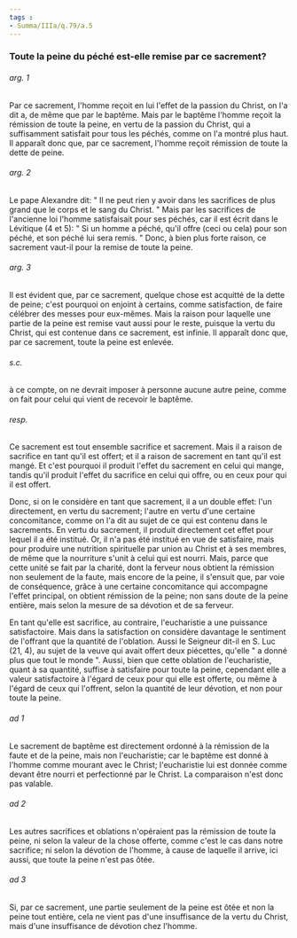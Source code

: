 ```yaml
---
tags : 
- Summa/IIIa/q.79/a.5
---
```


### Toute la peine du péché est-elle remise par ce sacrement?

###### arg. 1
Par ce sacrement, l'homme reçoit en lui l'effet de la passion du Christ, on l'a dit a, de même que par le baptême. Mais par le baptême l'homme reçoit la rémission de toute la peine, en vertu de la passion du Christ, qui a suffisamment satisfait pour tous les péchés, comme on l'a montré plus haut. Il apparaît donc que, par ce sacrement, l'homme reçoit rémission de toute la dette de peine. 

###### arg. 2
Le pape Alexandre dit: " Il ne peut rien y avoir dans les sacrifices de plus grand que le corps et le sang du Christ. " Mais par les sacrifices de l'ancienne loi l'homme satisfaisait pour ses péchés, car il est écrit dans le Lévitique (4 et 5): " Si un homme a péché, qu'il offre (ceci ou cela) pour son péché, et son péché lui sera remis. " Donc, à bien plus forte raison, ce sacrement vaut-il pour la remise de toute la peine. 

###### arg. 3
Il est évident que, par ce sacrement, quelque chose est acquitté de la dette de peine; c'est pourquoi on enjoint à certains, comme satisfaction, de faire célébrer des messes pour eux-mêmes. Mais la raison pour laquelle une partie de la peine est remise vaut aussi pour le reste, puisque la vertu du Christ, qui est contenue dans ce sacrement, est infinie. Il apparaît donc que, par ce sacrement, toute la peine est enlevée. 

###### s.c.
à ce compte, on ne devrait imposer à personne aucune autre peine, comme on fait pour celui qui vient de recevoir le baptême. 

###### resp.
Ce sacrement est tout ensemble sacrifice et sacrement. Mais il a raison de sacrifice en tant qu'il est offert; et il a raison de sacrement en tant qu'il est mangé. Et c'est pourquoi il produit l'effet du sacrement en celui qui mange, tandis qu'il produit l'effet du sacrifice en celui qui offre, ou en ceux pour qui il est offert. 

Donc, si on le considère en tant que sacrement, il a un double effet: l'un directement, en vertu du sacrement; l'autre en vertu d'une certaine concomitance, comme on l'a dit au sujet de ce qui est contenu dans le sacrements. En vertu du sacrement, il produit directement cet effet pour lequel il a été institué. Or, il n'a pas été institué en vue de satisfaire, mais pour produire une nutrition spirituelle par union au Christ et à ses membres, de même que la nourriture s'unit à celui qui est nourri. Mais, parce que cette unité se fait par la charité, dont la ferveur nous obtient la rémission non seulement de la faute, mais encore de la peine, il s'ensuit que, par voie de conséquence, grâce à une certaine concomitance qui accompagne l'effet principal, on obtient rémission de la peine; non sans doute de la peine entière, mais selon la mesure de sa dévotion et de sa ferveur. 

En tant qu'elle est sacrifice, au contraire, l'eucharistie a une puissance satisfactoire. Mais dans la satisfaction on considère davantage le sentiment de l'offrant que la quantité de l'oblation. Aussi le Seigneur dit-il en S. Luc (21, 4), au sujet de la veuve qui avait offert deux piécettes, qu'elle " a donné plus que tout le monde ". Aussi, bien que cette oblation de l'eucharistie, quant à sa quantité, suffise à satisfaire pour toute la peine, cependant elle a valeur satisfactoire à l'égard de ceux pour qui elle est offerte, ou même à l'égard de ceux qui l'offrent, selon la quantité de leur dévotion, et non pour toute la peine. 

###### ad 1
Le sacrement de baptême est directement ordonné à la rémission de la faute et de la peine, mais non l'eucharistie; car le baptême est donné à l'homme comme mourant avec le Christ; l'eucharistie lui est donnée comme devant être nourri et perfectionné par le Christ. La comparaison n'est donc pas valable. 

###### ad 2
Les autres sacrifices et oblations n'opéraient pas la rémission de toute la peine, ni selon la valeur de la chose offerte, comme c'est le cas dans notre sacrifice; ni selon la dévotion de l'homme, à cause de laquelle il arrive, ici aussi, que toute la peine n'est pas ôtée. 

###### ad 3
Si, par ce sacrement, une partie seulement de la peine est ôtée et non la peine tout entière, cela ne vient pas d'une insuffisance de la vertu du Christ, mais d'une insuffisance de dévotion chez l'homme. 


